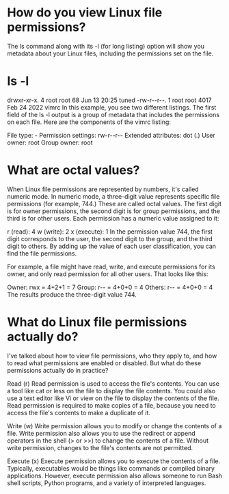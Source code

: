 # How do you view Linux file permissions?
The ls command along with its -l (for long listing) option will show you metadata about your Linux files, including the permissions set on the file.

# ls -l

drwxr-xr-x. 4 root root    68 Jun 13 20:25 tuned
-rw-r--r--. 1 root root  4017 Feb 24  2022 vimrc
In this example, you see two different listings. The first field of the ls -l output is a group of metadata that includes the permissions on each file. Here are the components of the vimrc listing:

File type: -
Permission settings: rw-r--r--
Extended attributes: dot (.)
User owner: root
Group owner: root

# What are octal values?
When Linux file permissions are represented by numbers, it's called numeric mode. In numeric mode, a three-digit value represents specific file permissions (for example, 744.) These are called octal values. The first digit is for owner permissions, the second digit is for group permissions, and the third is for other users. Each permission has a numeric value assigned to it:

r (read): 4
w (write): 2
x (execute): 1
In the permission value 744, the first digit corresponds to the user, the second digit to the group, and the third digit to others. By adding up the value of each user classification, you can find the file permissions.

For example, a file might have read, write, and execute permissions for its owner, and only read permission for all other users. That looks like this:

Owner: rwx = 4+2+1 = 7
Group: r-- = 4+0+0 = 4
Others: r-- = 4+0+0 = 4
The results produce the three-digit value 744.

# What do Linux file permissions actually do?
I've talked about how to view file permissions, who they apply to, and how to read what permissions are enabled or disabled. But what do these permissions actually do in practice?

Read (r)
Read permission is used to access the file's contents. You can use a tool like cat or less on the file to display the file contents. You could also use a text editor like Vi or view on the file to display the contents of the file. Read permission is required to make copies of a file, because you need to access the file's contents to make a duplicate of it.

Write (w)
Write permission allows you to modify or change the contents of a file. Write permission also allows you to use the redirect or append operators in the shell (> or >>) to change the contents of a file. Without write permission, changes to the file's contents are not permitted.

Execute (x)
Execute permission allows you to execute the contents of a file. Typically, executables would be things like commands or compiled binary applications. However, execute permission also allows someone to run Bash shell scripts, Python programs, and a variety of interpreted languages.
